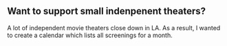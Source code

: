 ## Want to support small indenpenent theaters?

A lot of independent movie theaters close down in LA. As a
result, I wanted to create a calendar which lists all screenings for a month.